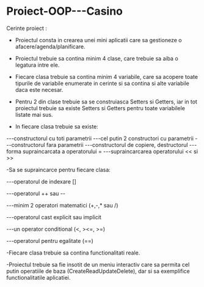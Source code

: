 # Proiect-OOP---Casino

Cerinte proiect :
- Proiectul consta in crearea unei mini aplicatii care sa gestioneze o afacere/agenda/planificare.
- Proiectul trebuie sa contina minim 4 clase, care trebuie sa aiba o legatura intre ele.
- Fiecare clasa trebuie sa contina minim 4 variabile, care sa acopere toate tipurile de variabile enumerate in cerinte si sa contina si alte variabile daca este necesar.

- Pentru 2 din clase trebuie sa se construiasca Setters si Getters, iar in tot proiectul trebuie sa existe Setters si Getters pentru toate variabilele listate mai sus. 

- In fiecare clasa trebuie sa existe:

---constructorul cu toti parametrii
---cel putin 2 constructori cu parametrii
---constructorul fara parametrii
---constructorul de copiere, destructorul
---forma supraincarcata a operatorului = 
---supraincarcarea operatorului << si >>

-Sa se supraincarce pentru fiecare clasa: 

---operatorul de indexare []

---operatorul ++ sau --

---minim 2 operatori matematici (+,-,* sau /)

---operatorul cast explicit sau implicit

---un operator conditional (<, ><=, >=) 

---operatorul pentru egalitate (==)


-Fiecare clasa trebuie sa contina functionalitati reale.

-Proiectul trebuie sa fie insotit de un meniu interactiv care sa permita cel putin operatiile de baza (CreateReadUpdateDelete), dar si sa exemplifice functionalitatile aplicatiei.

